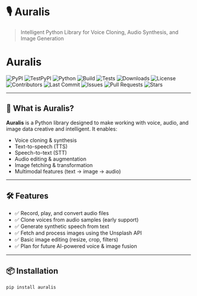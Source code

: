 # 🎙️ Auralis

> Intelligent Python Library for Voice Cloning, Audio Synthesis, and Image Generation

# Auralis

![PyPI](https://img.shields.io/pypi/v/auralis?label=PyPI&color=blue)
![TestPyPI](https://img.shields.io/badge/TestPyPI-latest-orange?logo=python)
![Python](https://img.shields.io/badge/python-3.8+-blue.svg)
![Build](https://img.shields.io/github/actions/workflow/status/joshirugved11/auralis/build.yml?label=Build&logo=github)
![Tests](https://img.shields.io/badge/tests-passing-brightgreen)
![Downloads](https://img.shields.io/pypi/dm/auralis.svg)
![License](https://img.shields.io/github/license/joshirugved11/auralis)
![Contributors](https://img.shields.io/github/contributors/joshirugved11/auralis)
![Last Commit](https://img.shields.io/github/last-commit/joshirugved11/auralis)
![Issues](https://img.shields.io/github/issues/joshirugved11/auralis)
![Pull Requests](https://img.shields.io/github/issues-pr/joshirugved11/auralis)
![Stars](https://img.shields.io/github/stars/joshirugved11/auralis?style=social)

---

## 🚀 What is Auralis?

**Auralis** is a Python library designed to make working with voice, audio, and image data creative and intelligent. It enables:

- Voice cloning & synthesis  
- Text-to-speech (TTS)  
- Speech-to-text (STT)  
- Audio editing & augmentation  
- Image fetching & transformation  
- Multimodal features (text → image → audio)

---

## 🛠️ Features

- ✅ Record, play, and convert audio files
- ✅ Clone voices from audio samples (early support)
- ✅ Generate synthetic speech from text
- ✅ Fetch and process images using the Unsplash API
- ✅ Basic image editing (resize, crop, filters)
- ✅ Plan for future AI-powered voice & image fusion

---

## 📦 Installation

```bash
pip install auralis
